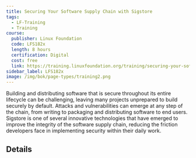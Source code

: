 ```yaml
---
title: Securing Your Software Supply Chain with Sigstore 
tags:
  - LF-Training
  - Training
course:
  publisher: Linux Foundation
  code: LFS182x
  length: 8 hours
  certification: Digital
  cost: free
  link: https://training.linuxfoundation.org/training/securing-your-software-supply-chain-with-sigstore-lfs182x/
sidebar_label: LFS182x
image: /img/bok/page-types/training2.png
---
```


Building and distributing software that is secure throughout its entire lifecycle can be challenging, leaving many projects unprepared to build securely by default. Attacks and vulnerabilities can emerge at any step of the chain, from writing to packaging and distributing software to end users. Sigstore is one of several innovative technologies that have emerged to improve the integrity of the software supply chain, reducing the friction developers face in implementing security within their daily work.

## Details

<CourseDetails course={frontMatter.course}/>

